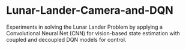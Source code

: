 # Lunar-Lander-Camera-and-DQN
Experiments in solving the Lunar Lander Problem by applying a Convolutional Neural Net (CNN) for vision-based state estimation with coupled and decoupled DQN models for control.

